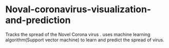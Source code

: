 # Noval-coronavirus-visualization-and-prediction
Tracks the spread of the Novel Corona virus . uses machine learning algorithm(Support vector machine) to learn and predict  the spread of virus.
